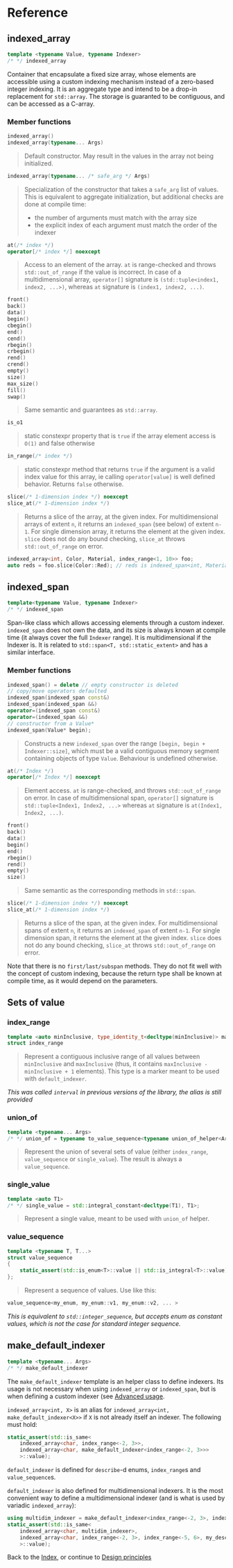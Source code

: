 <!--
Copyright 2022 Julien Blanc
Distributed under the Boost Software License, Version 1.0.
https://www.boost.org/LICENSE_1_0.txt
-->

# Reference

## indexed\_array

```cpp
template <typename Value, typename Indexer>
/* */ indexed_array
```

Container that encapsulate a fixed size array, whose elements are accessible using a custom
indexing mechanism instead of a zero-based integer indexing. It is an aggregate type and
intend to be a drop-in replacement for `std::array`. The storage is guaranted to be contiguous,
and can be accessed as a C-array.

### Member functions

```cpp
indexed_array()
indexed_array(typename... Args)
```

> Default constructor. May result in the values in the array not being initialized.

```cpp
indexed_array(typename... /* safe_arg */ Args)
```

> Specialization of the constructor that takes a `safe_arg` list of values. This is
> equivalent to aggregate initialization, but additional checks are done at compile
> time:
> * the number of arguments must match with the array size
> * the explicit index of each argument must match the order of the indexer

```cpp
at(/* index */)
operator[/* index */] noexcept
```

> Access to an element of the array. `at` is range-checked and throws `std::out_of_range` if the
> value is incorrect. In case of a multidimensional array, `operator[]` signature is
> `(std::tuple<index1, index2, ...>)`, whereas `at` signature is `(index1, index2, ...)`.

```cpp
front()
back()
data()
begin()
cbegin()
end()
cend()
rbegin()
crbegin()
rend()
crend()
empty()
size()
max_size()
fill()
swap()
```

> Same semantic and guarantees as `std::array`.

```cpp
is_o1
```

> static constexpr property that is `true` if the array element access is `O(1)` and false
> otherwise

```cpp
in_range(/* index */)
```

> static constexpr method that returns `true` if the argument is a valid index value for this array, ie calling `operator[value]`
> is well defined behavior. Returns `false` otherwise.

```cpp
slice(/* 1-dimension index */) noexcept
slice_at(/* 1-dimension index */)
```

> Returns a slice of the array, at the given index. For multidimensional arrays of extent `n`, it returns an
> `indexed_span` (see below) of extent `n-1`. For single dimension array, it returns the element at the given
> index. `slice` does not do any bound checking, `slice_at` throws `std::out_of_range` on error.

```cpp
indexed_array<int, Color, Material, index_range<1, 10>> foo;
auto reds = foo.slice(Color::Red); // reds is indexed_span<int, Material, index_range<1, 10>>
```

## indexed\_span

```cpp
template<typename Value, typename Indexer>
/* */ indexed_span
```

Span-like class which allows accessing elements through a custom indexer. `indexed_span` does
not own the data, and its size is always known at compile time (it always cover the full 
`Indexer` range). It is multidimensional if the Indexer is. It is related to 
`std::span<T, std::static_extent>` and has a similar interface.

### Member functions

```cpp
indexed_span() = delete // empty constructor is deleted
// copy/move operators defaulted
indexed_span(indexed_span const&)
indexed_span(indexed_span &&)
operator=(indexed_span const&)
operator=(indexed_span &&)
// constructor from a Value*
indexed_span(Value* begin);
```

> Constructs a new `indexed_span` over the range `[begin, begin + Indexer::size]`, which must be
> a valid contiguous memory segment containing objects of type `Value`. Behaviour is undefined
> otherwise.

```cpp
at(/* Index */)
operator[/* Index */] noexcept
```

> Element access. `at` is range-checked, and throws `std::out_of_range` on error. In case of
> multidimensional span, `operator[]` signature is `std::tuple<Index1, Index2, ...>` whereas
> `at` signature is `at(Index1, Index2, ...)`.

```cpp
front()
back()
data()
begin()
end()
rbegin()
rend()
empty()
size()
```

> Same semantic as the corresponding methods in `std::span`.

```cpp
slice(/* 1-dimension index */) noexcept
slice_at(/* 1-dimension index */)
```

> Returns a slice of the span, at the given index. For multidimensional spans of extent `n`, it returns an
> `indexed_span` of extent `n-1`. For single dimension span, it returns the element at the given
> index. `slice` does not do any bound checking, `slice_at` throws `std::out_of_range` on error.

Note that there is no `first/last/subspan` methods. They do not fit well with the concept of
custom indexing, because the return type shall be known at compile time, as it would depend
on the parameters.

## Sets of value

### index\_range

```cpp
template <auto minInclusive, type_identity_t<decltype(minInclusive)> maxInclusive>
struct index_range
```

> Represent a contiguous inclusive range of all values between `minInclusive` and 
> `maxInclusive` (thus, it contains `maxInclusive - minInclusive + 1` elements). This
> type is a marker meant to be used with `default_indexer`.

_This was called `interval` in previous versions of the library, the alias is still provided_

### union\_of

```cpp
template <typename... Args>
/* */ union_of = typename to_value_sequence<typename union_of_helper<Args...>::type>::type;
```

> Represent the union of several sets of value (either `index_range`, `value_sequence` or `single_value`). The
> result is always a `value_sequence`.

### single\_value

```cpp
template <auto T1>
/* */ single_value = std::integral_constant<decltype(T1), T1>;
```

> Represent a single value, meant to be used with `union_of` helper.

### value\_sequence
```cpp
template <typename T, T...>
struct value_sequence
{
	static_assert(std::is_enum<T>::value || std::is_integral<T>::value);
};
```

> Represent a sequence of values. Use like this:

```cpp
value_sequence<my_enum, my_enum::v1, my_enum::v2, ... >
```

_This is equivalent to `std::integer_sequence`, but accepts enum as constant values, which is not the case for standard integer sequence._

## make\_default\_indexer

```cpp
template <typename... Args>
/* */ make_default_indexer
```

The `make_default_indexer` template is an helper class to define indexers. Its usage is not necessary
when using `indexed_array` or `indexed_span`, but is when defining a custom indexer (see 
[Advanced usage](advancedusage.md).

`indexed_array<int, X>` is an alias for `indexed_array<int, make_default_indexer<X>>` if `X` is not
already itself an indexer. The following must hold:

```cpp
static_assert(std::is_same<
    indexed_array<char, index_range<-2, 3>>,
    indexed_array<char, make_default_indexer<index_range<-2, 3>>>
    >::value);
```

`default_indexer` is defined for `describe`-d enums, `index_range`s and `value_sequence`s.

`default_indexer` is also defined for multidimensional indexers. It is the most convenient
way to define a multidimensional indexer (and is what is used by variadic `indexed_array`):

```cpp
using multidim_indexer = make_default_indexer<index_range<-2, 3>, index_range<-5, 6>, my_described_enum>;
static_assert(std::is_same<
    indexed_array<char, multidim_indexer>,
    indexed_array<char, index_range<-2, 3>, index_range<-5, 6>, my_described_enum>
    >::value);
```

Back to the [Index](index.md), or continue to [Design principles](design.md)
